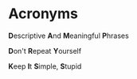 # Acronyms

**D**escriptive **A**nd **M**eaningful **P**hrases

**D**on't **R**epeat **Y**ourself

**K**eep **I**t **S**imple, **S**tupid



